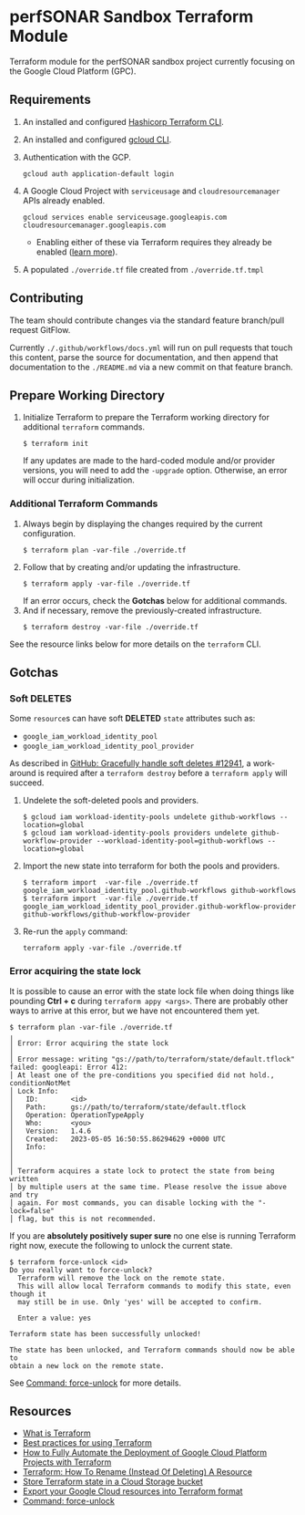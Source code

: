 # perfSONAR Sandbox Terraform Module

Terraform module for the perfSONAR sandbox project currently focusing on the Google Cloud Platform (GPC).

## Requirements

1. An installed and configured [Hashicorp Terraform CLI](https://developer.hashicorp.com/terraform).
1. An installed and configured [gcloud CLI](https://cloud.google.com/sdk/docs/install#linux).
1. Authentication with the GCP.
   ```shell
   gcloud auth application-default login
   ```
1. A Google Cloud Project with `serviceusage` and `cloudresourcemanager` APIs already enabled.
   ```shell
   gcloud services enable serviceusage.googleapis.com cloudresourcemanager.googleapis.com
   ```
   
    * Enabling either of these via Terraform requires they already be enabled ([learn more](https://medium.com/rockedscience/how-to-fully-automate-the-deployment-of-google-cloud-platform-projects-with-terraform-16c33f1fb31f)).

1. A populated `./override.tf` file created from `./override.tf.tmpl`

## Contributing

The team should contribute changes via the standard feature branch/pull request GitFlow.

Currently `./.github/workflows/docs.yml` will run on pull requests that touch this content, parse the source for documentation, and then append that documentation to the `./README.md` via a new commit on that feature branch.

## Prepare Working Directory

1. Initialize Terraform to prepare the Terraform working directory for additional `terraform` commands.
   ```shell
   $ terraform init
   ```
   If any updates are made to the hard-coded module and/or provider versions, you will need to add the `-upgrade` option. Otherwise, an error will occur during initialization.

### Additional Terraform Commands

1. Always begin by displaying the changes required by the current configuration.
   ```shell
   $ terraform plan -var-file ./override.tf
   ```
1. Follow that by creating and/or updating the infrastructure.
   ```shell
   $ terraform apply -var-file ./override.tf
   ```
   If an error occurs, check the **Gotchas** below for additional commands.
1. And if necessary, remove the previously-created infrastructure.
   ```shell
   $ terraform destroy -var-file ./override.tf
   ```

See the resource links below for more details on the `terraform` CLI.

## Gotchas

### Soft DELETES

Some `resource`s can have soft **DELETED** `state` attributes such as:
* `google_iam_workload_identity_pool`
* `google_iam_workload_identity_pool_provider`

As described in [GitHub: Gracefully handle soft deletes #12941](https://github.com/hashicorp/terraform-provider-google/issues/12941), a work-around is required after a `terraform destroy` before a `terraform apply` will succeed.

1. Undelete the soft-deleted pools and providers.
   ```shell
   $ gcloud iam workload-identity-pools undelete github-workflows --location=global
   $ gcloud iam workload-identity-pools providers undelete github-workflow-provider --workload-identity-pool=github-workflows --location=global
   ```
1. Import the new state into terraform for both the pools and providers.
   ```shell
   $ terraform import  -var-file ./override.tf google_iam_workload_identity_pool.github-workflows github-workflows
   $ terraform import  -var-file ./override.tf google_iam_workload_identity_pool_provider.github-workflow-provider github-workflows/github-workflow-provider
   ```

1. Re-run the `apply` command:
   ```shell
   terraform apply -var-file ./override.tf
   ```

### Error acquiring the state lock

It is possible to cause an error with the state lock file when doing things like pounding **Ctrl + c** during `terraform appy <args>`. There are probably other ways to arrive at this error, but we have not encountered them yet.

```shell
$ terraform plan -var-file ./override.tf
╷
│ Error: Error acquiring the state lock
│ 
│ Error message: writing "gs://path/to/terraform/state/default.tflock" failed: googleapi: Error 412:
│ At least one of the pre-conditions you specified did not hold., conditionNotMet
│ Lock Info:
│   ID:        <id>
│   Path:      gs://path/to/terraform/state/default.tflock
│   Operation: OperationTypeApply
│   Who:       <you>
│   Version:   1.4.6
│   Created:   2023-05-05 16:50:55.86294629 +0000 UTC
│   Info:      
│ 
│ 
│ Terraform acquires a state lock to protect the state from being written
│ by multiple users at the same time. Please resolve the issue above and try
│ again. For most commands, you can disable locking with the "-lock=false"
│ flag, but this is not recommended.
```

If you are **absolutely positively super sure** no one else is running Terraform right now, execute the following to unlock the current state.

```shell
$ terraform force-unlock <id>
Do you really want to force-unlock?
  Terraform will remove the lock on the remote state.
  This will allow local Terraform commands to modify this state, even though it
  may still be in use. Only 'yes' will be accepted to confirm.

  Enter a value: yes

Terraform state has been successfully unlocked!

The state has been unlocked, and Terraform commands should now be able to
obtain a new lock on the remote state.
```

See [Command: force-unlock](https://developer.hashicorp.com/terraform/cli/commands/force-unlock) for more details.

## Resources

* [What is Terraform](https://developer.hashicorp.com/terraform/intro)
* [Best practices for using Terraform](https://cloud.google.com/docs/terraform/best-practices-for-terraform)
* [How to Fully Automate the Deployment of Google Cloud Platform Projects with Terraform](https://medium.com/rockedscience/how-to-fully-automate-the-deployment-of-google-cloud-platform-projects-with-terraform-16c33f1fb31f)
* [Terraform: How To Rename (Instead Of Deleting) A Resource](https://openupthecloud.com/terraform-rename-instead-delete/)
* [Store Terraform state in a Cloud Storage bucket](https://cloud.google.com/docs/terraform/resource-management/store-state#change_the_backend_configuration)
* [Export your Google Cloud resources into Terraform format](https://cloud.google.com/docs/terraform/resource-management/export)
* [Command: force-unlock](https://developer.hashicorp.com/terraform/cli/commands/force-unlock)

<!-- BEGIN_TF_DOCS -->
<!-- END_TF_DOCS -->  